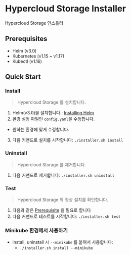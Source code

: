 # Hypercloud Storage Installer
Hypercloud Storage 인스톨러

## Prerequisites
- Helm (v3.0)
- Kubernetes (v1.15 ~ v1.17)
- Kubectl (v1.16)

## Quick Start
### Install
> Hypercloud Storage 를 설치합니다.

1. Helm(v3.0)을 설치합니다.: [Installing Helm](https://helm.sh/docs/intro/install/)
2. 환경 설정 파일인 `config.yaml`을 수정합니다.
  - 원하는 환경에 맞게 수정합니다.
3. 다음 커맨드로 설치를 시작합니다: `./installer.sh install`

### Uninstall
> Hypercloud Storage 를 제거합니다.

1. 다음 커맨드로 제거합니다: `./installer.sh uninstall`

### Test
> Hypercloud Storage 의 정상 설치를 확인합니다.

1. 다음과 같은 [Prerequisite](./../e2e/README.md) 을 필요로 합니다
2. 다음 커맨드로 테스트를 시작합니다: `./installer.sh test`

### Minikube 환경에서 사용하기
- install, uninstall 시 `--minikube` 를 붙여서 사용합니다:
  - `./installer.sh install --minikube`
